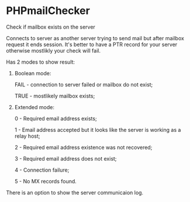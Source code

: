 PHPmailChecker
==============

Check if mailbox exists on the server

Connects to server as another server trying to send mail but after mailbox request it ends session.
It's better to have a PTR record for your server otherwise mostlikly your check will fail.

Has 2 modes to show result:

1. Boolean mode:

   FAIL - connection to server failed or mailbox do not exist;

   TRUE - mostlikely mailbox exists;

2. Extended mode:

   0 - Required email address exists;

   1 - Email address accepted but it looks like the server is working as a relay host;

   2 - Required email address existence was not recovered;

   3 - Required email address does not exist;

   4 - Connection failure;

   5 - No MX records found.

There is an option to show the server communicaion log.
